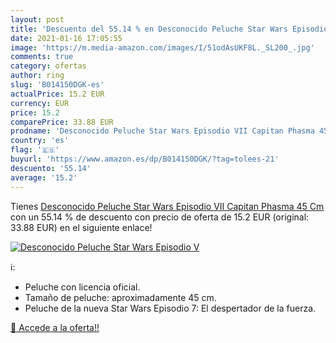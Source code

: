 ```yaml
---
layout: post
title: 'Descuento del 55.14 % en Desconocido Peluche Star Wars Episodio V'
date: 2021-01-16 17:05:55
image: 'https://m.media-amazon.com/images/I/51odAsUKF8L._SL200_.jpg'
comments: true
category: ofertas
author: ring
slug: 'B014150DGK-es'
actualPrice: 15.2 EUR
currency: EUR
price: 15.2
comparePrice: 33.88 EUR
prodname: 'Desconocido Peluche Star Wars Episodio VII Capitan Phasma 45 Cm'
country: 'es'
flag: '🇪🇸'
buyurl: 'https://www.amazon.es/dp/B014150DGK/?tag=tolees-21'
descuento: '55.14'
average: '15.2'
---
```


Tienes [Desconocido Peluche Star Wars Episodio VII Capitan Phasma 45 Cm](https://www.amazon.es/dp/B014150DGK/?tag=tolees-21) con un 55.14 % de descuento con precio de oferta de 15.2 EUR (original: 33.88 EUR) en el siguiente enlace!

[![Desconocido Peluche Star Wars Episodio V](https://m.media-amazon.com/images/I/51odAsUKF8L._SL200_.jpg)](https://www.amazon.es/dp/B014150DGK/?tag=tolees-21)

ℹ️:

- Peluche con licencia oficial.
- Tamaño de peluche: aproximadamente 45 cm.
- Peluche de la nueva Star Wars Episodio 7: El despertador de la fuerza.

[🛒 Accede a la oferta!!](https://www.amazon.es/dp/B014150DGK/?tag=tolees-21)
